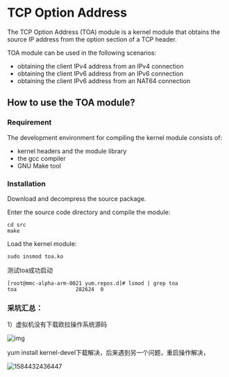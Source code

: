 # TCP Option Address

The TCP Option Address (TOA) module is a kernel module that obtains the source IP address from the option section of a TCP header.

TOA module can be used in the following scenarios:

- obtaining the client IPv4 address from an IPv4 connection
- obtaining the client IPv6 address from an IPv6 connection
- obtaining the client IPv6 address from an NAT64 connection

## How to use the TOA module?

### Requirement

The development environment for compiling the kernel module consists of:
- kernel headers and the module library
- the gcc compiler
- GNU Make tool

### Installation

Download and decompress the source package.

Enter the source code directory and compile the module:
```
cd src
make
```

Load the kernel module:
```
sudo insmod toa.ko
```

测试toa成功启动

```
[root@mmc-alpha-arm-0021 yum.repos.d]# lsmod | grep toa
toa                   282624  0
```



### 采坑汇总：

1）虚拟机没有下载欧拉操作系统源码

![img](file:///C:/Users/n00444323/AppData/Roaming/eSpace_Desktop/UserData/n00444323/imagefiles/CC69B66F-9EC1-491E-8967-CBA44FD32CF3.png)

yum install kernel-devel下载解决，后来遇到另一个问题，重启操作解决，

![1584432436447](C:\Users\N00444~1\AppData\Local\Temp\1584432436447.png)